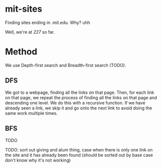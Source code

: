# mit-sites

Finding sites ending in .mit.edu. Why? uhh

Well, we're at *227* so far.

# Method

We use Depth-first search and Breadth-first search (TODO).

## DFS

We got to a webpage, finding all the links on that page. Then, for each link on that page, we repeat the process of finding all the links on that page and descending one level. We do this with a recursive function. If we have already seen a link, we skip it and go onto the next link to avoid doing the same work multiple times.

## BFS

TODO

TODO: sort out giving and alum thing, case when there is only one link on the site and it has already been found (should be sorted out by base case don't know why it's not working)
